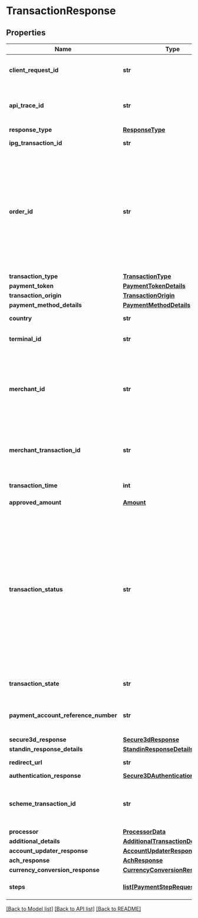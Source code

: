 # TransactionResponse

## Properties
Name | Type | Description | Notes
------------ | ------------- | ------------- | -------------
**client_request_id** | **str** | Echoes back the value in the request header for tracking. | [optional] 
**api_trace_id** | **str** | Request identifier in API, can be used to request logs from the support team. | [optional] 
**response_type** | [**ResponseType**](ResponseType.md) |  | [optional] 
**ipg_transaction_id** | **str** | The response transaction ID. | [optional] 
**order_id** | **str** | Note - Client Order ID if supplied by client. If not supplied by client, IPG will generate. The first 12 alphanumeric digits are passed down to Fiserv Enterprise reporting tool, Clientline and Data File Manager (DFM). | [optional] 
**transaction_type** | [**TransactionType**](TransactionType.md) |  | [optional] 
**payment_token** | [**PaymentTokenDetails**](PaymentTokenDetails.md) |  | [optional] 
**transaction_origin** | [**TransactionOrigin**](TransactionOrigin.md) |  | [optional] 
**payment_method_details** | [**PaymentMethodDetails**](PaymentMethodDetails.md) |  | [optional] 
**country** | **str** | Country of the card issuer. | [optional] 
**terminal_id** | **str** | The terminal that is processing the transaction. | [optional] 
**merchant_id** | **str** | The unique (on Acquirer level) mechant ID. Usually this value has been chosen from the merchant itself and will be used in communication with the endpoint. | [optional] 
**merchant_transaction_id** | **str** | The unique merchant transaction ID from the request header, if supplied. | [optional] 
**transaction_time** | **int** | The transaction time in seconds since epoch. | [optional] 
**approved_amount** | [**Amount**](Amount.md) |  | [optional] 
**transaction_status** | **str** | Represents the status of a transaction immediately following the original processing request. This value is not stored for the transaction and is only available in the response when the transaction is processed. TransactionStatus is not returned on either the transaction inquiry or on the order inquiry. | [optional] 
**transaction_state** | **str** | Shows the state of the current transaction. | [optional] 
**payment_account_reference_number** | **str** | Payment Account Reference Number from response, if supplied. | [optional] 
**secure3d_response** | [**Secure3dResponse**](Secure3dResponse.md) |  | [optional] 
**standin_response_details** | [**StandinResponseDetails**](StandinResponseDetails.md) |  | [optional] 
**redirect_url** | **str** | The endpoint redirection URL. | [optional] 
**authentication_response** | [**Secure3DAuthenticationResponse**](Secure3DAuthenticationResponse.md) |  | [optional] 
**scheme_transaction_id** | **str** | The transaction ID received from schemes for the initial transaction of card on file flows. | [optional] 
**processor** | [**ProcessorData**](ProcessorData.md) |  | [optional] 
**additional_details** | [**AdditionalTransactionDetails**](AdditionalTransactionDetails.md) |  | [optional] 
**account_updater_response** | [**AccountUpdaterResponse**](AccountUpdaterResponse.md) |  | [optional] 
**ach_response** | [**AchResponse**](AchResponse.md) |  | [optional] 
**currency_conversion_response** | [**CurrencyConversionResponse**](CurrencyConversionResponse.md) |  | [optional] 
**steps** | [**list[PaymentStepRequest]**](PaymentStepRequest.md) | Steps to be performed by the payer. | [optional] 

[[Back to Model list]](../README.md#documentation-for-models) [[Back to API list]](../README.md#documentation-for-api-endpoints) [[Back to README]](../README.md)


